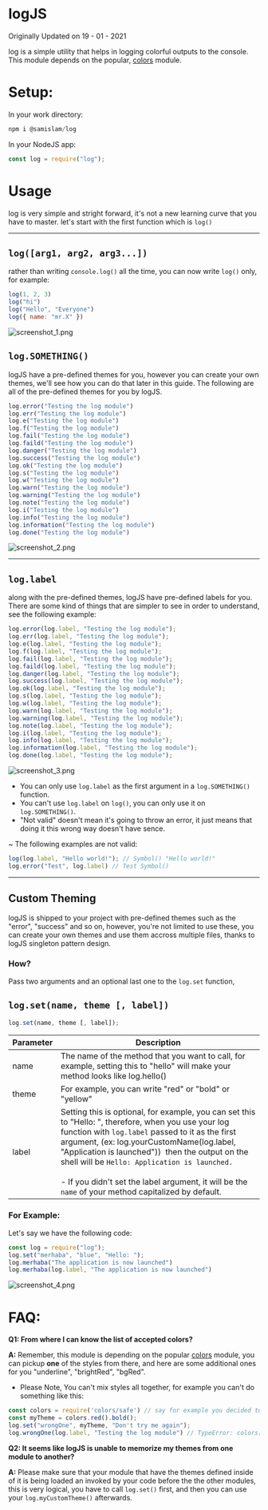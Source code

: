 # logJS

Originally Updated on 19 - 01 - 2021

log is a simple utility that helps in logging colorful outputs to the console.
This module depends on the popular, [colors](https://www.npmjs.com/package/colors) module.

# Setup:

In your work directory:

```js
npm i @samislam/log
```

In your NodeJS app:

```js
const log = require("log");
```

# Usage

log is very simple and stright forward, it's not a new learning curve that you have to master.
let's start with the first function which is `log()`

* * *

## `log([arg1, arg2, arg3...])`

rather than writing `console.log()` all the time, you can now write `log()` only, for example:

```js
log(1, 2, 3)
log("hi")
log("Hello", "Everyone")
log({ name: "mr.X" })
```

![screenshot_1.png](https://raw.githubusercontent.com/samislam/logJS/main/screenshots/screenshot_1.png)

## `log.SOMETHING()`

logJS have a pre-defined themes for you, however you can create your own themes, we'll see how you can do that later in this guide.
The following are all of the pre-defined themes for you by logJS.

```js
log.error("Testing the log module")
log.err("Testing the log module")
log.e("Testing the log module")
log.f("Testing the log module")
log.fail("Testing the log module")
log.faild("Testing the log module")
log.danger("Testing the log module")
log.success("Testing the log module")
log.ok("Testing the log module")
log.s("Testing the log module")
log.w("Testing the log module")
log.warn("Testing the log module")
log.warning("Testing the log module")
log.note("Testing the log module")
log.i("Testing the log module")
log.info("Testing the log module")
log.information("Testing the log module")
log.done("Testing the log module")
```

![screenshot_2.png](https://raw.githubusercontent.com/samislam/logJS/main/screenshots/screenshot_2.png)

* * *

## `log.label`

along with the pre-defined themes, logJS have pre-defined labels for you.
There are some kind of things that are simpler to see in order to understand, see the following example:

```js
log.error(log.label, "Testing the log module");
log.err(log.label, "Testing the log module");
log.e(log.label, "Testing the log module");
log.f(log.label, "Testing the log module");
log.fail(log.label, "Testing the log module");
log.faild(log.label, "Testing the log module");
log.danger(log.label, "Testing the log module");
log.success(log.label, "Testing the log module");
log.ok(log.label, "Testing the log module");
log.s(log.label, "Testing the log module");
log.w(log.label, "Testing the log module");
log.warn(log.label, "Testing the log module");
log.warning(log.label, "Testing the log module");
log.note(log.label, "Testing the log module");
log.i(log.label, "Testing the log module");
log.info(log.label, "Testing the log module");
log.information(log.label, "Testing the log module");
log.done(log.label, "Testing the log module");
```

![screenshot_3.png](https://raw.githubusercontent.com/samislam/logJS/main/screenshots/screenshot_3.png)

- You can only use `log.label` as the first argument in a `log.SOMETHING()` function.
- You can't use `log.label` on `log()`, you can only use it on `log.SOMETHING()`.
- "Not valid" doesn't mean it's going to throw an error, it just means that doing it this wrong way doesn't have sence.

~ The following examples are not valid:

```js
log(log.label, "Hello world!"); // Symbol() "Hello world!"
log.error("Test", log.label) // Test Symbol()
```

* * *

## Custom Theming

logJS is shipped to your project with pre-defined themes such as the "error", "success" and so on, however, you're not limited to use these, you can create your own themes and use them accross multiple files, thanks to logJS singleton pattern design.

### How?

Pass two arguments and an optional last one to the `log.set` function,

## `log.set(name, theme [, label])`

```js
log.set(name, theme [, label]);
```

| Parameter | Description |
| --- | --- |
| name | The name of the method that you want to call, for example, setting this to "hello" will make your method looks like log.hello() |
| theme | For example, you can write "red" or "bold" or "yellow" |
| label | Setting this is optional, for example, you can set this to "Hello: ", therefore, when you use your log function with `log.label` passed to it as the first argument, (ex: log.yourCustomName(log.label, "Application is launched"))  then the output on the shell will be `Hello: Application is launched.` <br><br>\- If you didn't set the label argument, it will be the `name` of your method capitalized by default. |

### For Example:
Let's say we have the following code:
```js
const log = require("log");
log.set("merhaba", "blue", "Hello: ");
log.merhaba("The application is now launched")
log.merhaba(log.label, "The application is now launched")
```
![screenshot_4.png](https://raw.githubusercontent.com/samislam/logJS/main/screenshots/screenshot_4.png)

# FAQ:
**Q1: From where I can know the list of accepted 
colors?**

**A:** Remember, this module is depending on the popular [colors](https://github.com/Marak/colors.js) module, you can pickup **one** of the styles from there, and here are some additional ones for you "underline", "brightRed", "bgRed".

- Please Note, You can't mix styles all together, for example you can't do something like this:
```js
const colors = require('colors/safe') // say for example you decided to install the colors module and generate a new style to apply it on logJS
const myTheme = colors.red().bold();
log.set("wrongOne", myTheme, "Don't try me again"); 
log.wrongOne(log.label, "Testing the log module") // TypeError: colors[theme[style]] is not a function (this is an internal module error)
````
**Q2: It seems like logJS is unable to memorize my themes from one module to another?**

**A:** Please make sure that your module that have the themes defined inside of it is being loaded an invoked by your code before the the other modules, this is very logical, you have to call `log.set()` first, and then you can use your `log.myCustomTheme()` afterwards.
